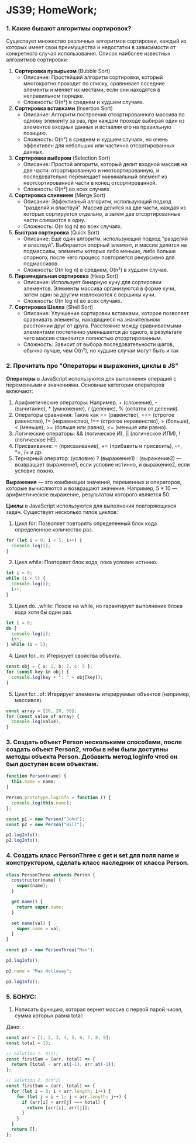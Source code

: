 # JS39; HomeWork;

### 1. Какие бывают алгоритмы сортировок?

Существует множество различных алгоритмов сортировки, каждый из которых имеет свои преимущества и недостатки в зависимости от конкретного случая использования. Список наиболее известных алгоритмов сортировки:

1. **Сортировка пузырьком** (Bubble Sort)
   - Описание: Простейший алгоритм сортировки, который многократно проходит по списку, сравнивает соседние элементы и меняет их местами, если они находятся в неправильном порядке.
   - Сложность: O(n²) в среднем и худшем случаях.
2. **Сортировка вставками** (Insertion Sort)
   - Описание: Алгоритм построения отсортированного массива по одному элементу за раз, при каждом проходе выбирая один из элементов входных данных и вставляя его на правильную позицию.
   - Сложность: O(n²) в среднем и худшем случаях, но очень эффективен для небольших или частично отсортированных данных.
3. **Сортировка выбором** (Selection Sort)
   - Описание: Простой алгоритм, который делит входной массив на две части: отсортированную и неотсортированную, и последовательно перемещает минимальный элемент из неотсортированной части в конец отсортированной.
   - Сложность: O(n²) во всех случаях.
4. **Сортировка слиянием** (Merge Sort)
   - Описание: Эффективный алгоритм, использующий подход "разделяй и властвуй". Массив делится на две части, каждая из которых сортируется отдельно, а затем две отсортированные части сливаются в одну.
   - Сложность: O(n log n) во всех случаях.
5. **Быстрая сортировка** (Quick Sort)
   - Описание: Ещё один алгоритм, использующий подход "разделяй и властвуй". Выбирается опорный элемент, и массив делится на подмассивы, элементы которых либо меньше, либо больше опорного, после чего процесс повторяется рекурсивно для подмассивов.
   - Сложность: O(n log n) в среднем, O(n²) в худшем случае.
6. **Пирамидальная сортировка** (Heap Sort)
   - Описание: Использует бинарную кучу для сортировки элементов. Элементы массива организуются в форме кучи, затем один за другим извлекаются с вершины кучи.
   - Сложность: O(n log n) во всех случаях.
7. **Сортировка Шелла** (Shell Sort)
   - Описание: Улучшение сортировки вставками, которое позволяет сравнивать элементы, находящиеся на значительном расстоянии друг от друга. Расстояние между сравниваемыми элементами постепенно уменьшается до одного, в результате чего массив становится полностью отсортированным.
   - Сложность: Зависит от выбора последовательности шагов, обычно лучше, чем O(n²), но худшие случаи могут быть и так

### 2. Прочитать про "Операторы и выражения, циклы в JS"

**Операторы** в JavaScript используются для выполнения операций с переменными и значениями. Основные категории операторов включают:

1. Арифметические операторы: Например, + (сложение), - (вычитание), \* (умножение), / (деление), % (остаток от деления).
2. Операторы сравнения: Такие как == (равенство), === (строгое равенство), != (неравенство), !== (строгое неравенство), > (больше), < (меньше), >= (больше или равно), <= (меньше или равно).
3. Логические операторы: && (логическое И), || (логическое ИЛИ), ! (логическое НЕ).
4. Присваивание: = (присваивание), += (прибавить и присвоить), -=, \*=, /= и др.
5. Тернарный оператор: (условие) ? (выражение1) : (выражение2) — возвращает выражение1, если условие истинно, и выражение2, если условие ложно.

**Выражения** — это комбинации значений, переменных и операторов, которые вычисляются и возвращают значение. Например, 5 \* 10 — арифметическое выражение, результатом которого является 50.

**Циклы** в JavaScript используются для выполнения повторяющихся задач. Существует несколько типов циклов:

1. Цикл for: Позволяет повторять определенный блок кода определенное количество раз.

```javascript
for (let i = 0; i < 5; i++) {
  console.log(i);
}
```

2. Цикл while: Повторяет блок кода, пока условие истинно.

```javascript
let i = 0;
while (i < 5) {
  console.log(i);
  i++;
}
```

3. Цикл do...while: Похож на while, но гарантирует выполнение блока кода хотя бы один раз.

```javascript
let i = 0;
do {
  console.log(i);
  i++;
} while (i < 5);
```

4. Цикл for...in: Итерирует свойства объекта.

```javascript
const obj = { a: 1, b: 2, c: 3 };
for (const key in obj) {
  console.log(key + ": " + obj[key]);
}
```

5. Цикл for...of: Итерирует элементы итерируемых объектов (например, массивов).

```javascript
const array = [10, 20, 30];
for (const value of array) {
  console.log(value);
}
```

### 3. Создать объект Person несколькими способами, после создать объект Person2, чтобы в нём были доступны методы объекта Person. Добавить метод logInfo чтоб он был доступен всем объектам.

```js
function Person(name) {
  this.name = name;
}

Person.prototype.logInfo = function () {
  console.log(this.name);
};

const p1 = new Person("John");
const p2 = new Person("Bill");

p1.logInfo();
p2.logInfo();
```

### 4. Создать класс PersonThree c get и set для поля name и конструктором, сделать класс наследник от класса Person.

```js
class PersonThree extends Person {
  constructor(name) {
    super(name);
  }

  get name() {
    return super.name;
  }

  set name(val) {
    super.name = val;
  }
}

const p3 = new PersonThree("Max");

p3.logInfo();

p3.name = "Max Holloway";

p3.logInfo();
```

### 5. БОНУС:

1. Написать функцию, которая вернет массив с первой парой чисел, сумма которых равна total:

Дано:

```js
const arr = [1, 2, 3, 4, 5, 6, 7, 8, 9];
const total = 13;
```

```js
// Solution 1. O(1);
const firstSum = (arr, total) => {
  return [total - arr.at(-1), arr.at(-1)];
};
```

```js
// Solution 2. O(n^2)
const firstSum = (arr, total) => {
  for (let i = 0; i < arr.length; i++) {
    for (let j = i + 1; j < arr.length; j++) {
      if (arr[i] + arr[j] === total) {
        return [arr[i], arr[j]];
      }
    }
  }
  return [];
};
```
